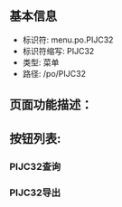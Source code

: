 
## 基本信息

- 标识符: menu.po.PIJC32
- 标识符缩写: PIJC32
- 类型: 菜单
- 路径: /po/PIJC32

## 页面功能描述：





## 按钮列表:


### PIJC32查询



### PIJC32导出


